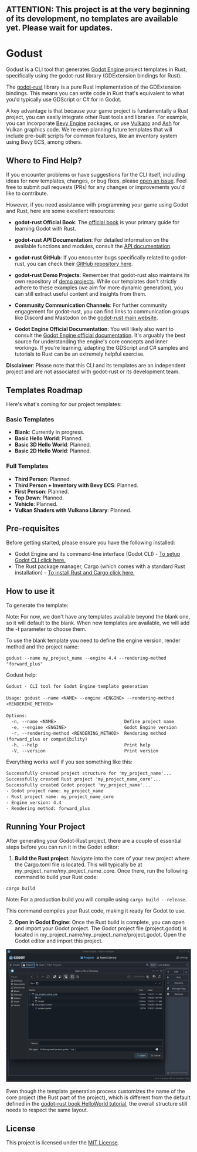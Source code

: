 ATTENTION: This project is at the very beginning of its development, no templates are available yet. Please wait for updates.
---
# Godust

Godust is a CLI tool that generates [Godot Engine](https://godotengine.org/) project templates in Rust, specifically using the godot-rust library (GDExtension bindings for Rust).

The [godot-rust](https://godot-rust.github.io/) library is a pure Rust implementation of the GDExtension bindings. This means you can write code in Rust that's equivalent to what you'd typically use GDScript or C# for in Godot.

A key advantage is that because your game project is fundamentally a Rust project, you can easily integrate other Rust tools and libraries. For example, you can incorporate [Bevy Engine](https://bevy.org/) packages, or use [Vulkano](https://crates.io/crates/vulkano) and [Ash](https://crates.io/crates/ash) for Vulkan graphics code. We're even planning future templates that will include pre-built scripts for common features, like an inventory system using Bevy ECS, among others.

## Where to Find Help?

If you encounter problems or have suggestions for the CLI itself, including ideas for new templates, changes, or bug fixes, please [open an issue](https://github.com/viniciusmorgado/godust). Feel free to submit pull requests (PRs) for any changes or improvements you'd like to contribute.

However, if you need assistance with programming your game using Godot and Rust, here are some excellent resources:

- **godot-rust Official Book**: The [official book](https://godot-rust.github.io/book/index.html) is your primary guide for learning Godot with Rust.
- **godot-rust API Documentation**: For detailed information on the available functions and modules, consult the [API documentation](https://godot-rust.github.io/docs/).
- **godot-rust GitHub**: If you encounter bugs specifically related to godot-rust, you can check their [GitHub repository here](https://github.com/godot-rust/gdext).
- **godot-rust Demo Projects**: Remember that godot-rust also maintains its own repository of [demo projects](https://github.com/godot-rust/demo-projects). While our templates don't strictly adhere to these examples (we aim for more dynamic generation), you can still extract useful content and insights from them.
- **Community Communication Channels**: For further community engagement for godot-rust, you can find links to communication groups like Discord and Mastodon on the [godot-rust main website](https://godot-rust.github.io/).

- **Godot Engine Official Documentation**: You will likely also want to consult the [Godot Engine official documentation](https://docs.godotengine.org/en/latest/). It's arguably the best source for understanding the engine's core concepts and inner workings. If you're learning, adapting the GDScript and C# samples and tutorials to Rust can be an extremely helpful exercise.

**Disclaimer**: Please note that this CLI and its templates are an independent project and are not associated with godot-rust or its development team.

## Templates Roadmap

Here's what's coming for our project templates:

### Basic Templates
* **Blank**: Currently in progress.
* **Basic Hello World**: Planned.
* **Basic 3D Hello World**: Planned.
* **Basic 2D Hello World**: Planned.

### Full Templates
* **Third Person**: Planned.
* **Third Person + Inventory with Bevy ECS**: Planned.
* **First Person**: Planned.
* **Top Down**: Planned.
* **Vehicle**: Planned.
* **Vulkan Shaders with Vulkano Library**: Planned.

## Pre-requisites

Before getting started, please ensure you have the following installed:

* Godot Engine and its command-line interface (Godot CLI) - [To setup Godot CLI click here.]()
* The Rust package manager, Cargo (which comes with a standard Rust installation) - [To install Rust and Cargo click here.](https://www.rust-lang.org/tools/install)

## How to use it

To generate the template:

Note: For now, we don't have any templates available beyond the blank one, so it will default to the blank. When new templates are available, we will add the -t parameter to choose them.

To use the blank template you need to define the engine version, render method and the project name:

```
godust --name my_project_name --engine 4.4 --rendering-method "forward_plus"
```

Godust help:

```
Godust - CLI tool for Godot Engine template generation

Usage: godust --name <NAME> --engine <ENGINE> --rendering-method <RENDERING_METHOD>

Options:
  -n, --name <NAME>                          Define project name
  -e, --engine <ENGINE>                      Godot Engine version
  -r, --rendering-method <RENDERING_METHOD>  Rendering method (forward_plus or compatibility)
  -h, --help                                 Print help
  -V, --version                              Print version
```

Everything works well if you see something like this:

```
Successfully created project structure for 'my_project_name'...
Successfully created Rust project 'my_project_name_core'...
Successfully created Godot project 'my_project_name'...
- Godot project name: my_project_name
- Rust project name: my_project_name_core
- Engine version: 4.4
- Rendering method: forward_plus
```
## Running Your Project

After generating your Godot-Rust project, there are a couple of essential steps before you can run it in the Godot editor:

1. **Build the Rust project**: Navigate into the core of your new project where the Cargo.toml file is located. This will typically be at my_project_name/my_project_name_core. Once there, run the following command to build your Rust code:
```
cargo build
```
Note: For a production build you will compile using ``` cargo build --release ```.

This command compiles your Rust code, making it ready for Godot to use.

2. **Open in Godot Engine**: Once the Rust build is complete, you can open and import your Godot project. The Godot project file (project.godot) is located in my_project_name/my_project_name/project.godot. Open the Godot editor and import this project.

![Importing project.godot in Godot editor screen](https://github.com/viniciusmorgado/godust/blob/main/assets/importing_project.png)

Even though the template generation process customizes the name of the core project (the Rust part of the project), which is different from the default defined in the [godot-rust book HelloWorld tutorial](https://godot-rust.github.io/book/intro/hello-world.html), the overall structure still needs to respect the same layout.

## License

This project is licensed under the [MIT License](https://github.com/viniciusmorgado/godust/blob/main/LICENSE).
